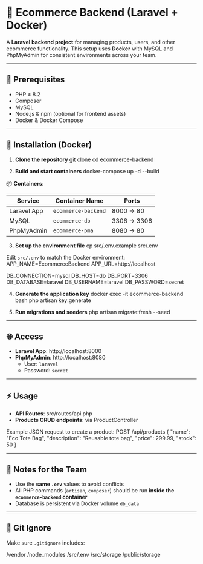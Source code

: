# 🛒 Ecommerce Backend (Laravel + Docker)

A **Laravel backend project** for managing products, users, and other ecommerce functionality. This setup uses **Docker** with MySQL and PhpMyAdmin for consistent environments across your team.

---

## 📝 Prerequisites

- PHP ≥ 8.2  
- Composer  
- MySQL  
- Node.js & npm (optional for frontend assets)  
- Docker & Docker Compose  

---

## 🚀 Installation (Docker)

1. **Clone the repository**
git clone <your-repo-url>
cd ecommerce-backend

2. **Build and start containers**
docker-compose up -d --build

📦 **Containers**:

| Service | Container Name | Ports |
|---------|----------------|-------|
| Laravel App | `ecommerce-backend` | 8000 → 80 |
| MySQL | `ecommerce-db` | 3306 → 3306 |
| PhpMyAdmin | `ecommerce-pma` | 8080 → 80 |

3. **Set up the environment file**
cp src/.env.example src/.env

Edit `src/.env` to match the Docker environment:
APP_NAME=EcommerceBackend
APP_URL=http://localhost

DB_CONNECTION=mysql
DB_HOST=db
DB_PORT=3306
DB_DATABASE=laravel
DB_USERNAME=laravel
DB_PASSWORD=secret

4. **Generate the application key**
docker exec -it ecommerce-backend bash
php artisan key:generate

5. **Run migrations and seeders**
php artisan migrate:fresh --seed

---

## 🌐 Access

- **Laravel App**: http://localhost:8000  
- **PhpMyAdmin**: http://localhost:8080  
  - User: `laravel`  
  - Password: `secret`  

---

## ⚡ Usage

- **API Routes**: src/routes/api.php  
- **Products CRUD endpoints**: via ProductController  

Example JSON request to create a product:
POST /api/products
{
  "name": "Eco Tote Bag",
  "description": "Reusable tote bag",
  "price": 299.99,
  "stock": 50
}

---

## 👥 Notes for the Team

- Use the **same `.env`** values to avoid conflicts  
- All PHP commands (`artisan`, `composer`) should be run **inside the `ecommerce-backend` container**  
- Database is persistent via Docker volume `db_data`  

---

## 📁 Git Ignore

Make sure `.gitignore` includes:

/vendor
/node_modules
/src/.env
/src/storage
/public/storage


